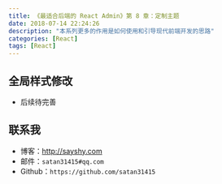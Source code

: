 ```yaml
---
title: 《最适合后端的 React Admin》第 8 章：定制主题
date: 2018-07-14 22:24:26
description: "本系列更多的作用是如何使用和引导现代前端开发的思路"
categories: [React]
tags: [React]
---
```



## 全局样式修改

- 后续待完善

## 联系我

- 博客：<http://sayshy.com>
- 邮件：`satan31415#qq.com`
- Github：`https://github.com/satan31415`
